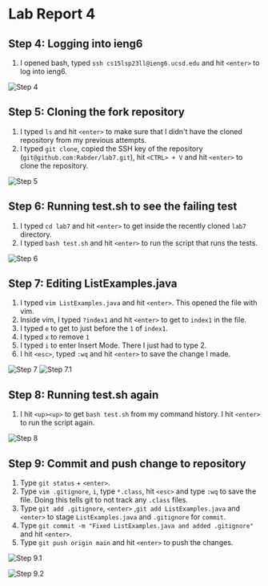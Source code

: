 # Lab Report 4

## Step  4: Logging into ieng6
1. I opened bash, typed ```ssh cs15lsp23ll@ieng6.ucsd.edu``` and hit ```<enter>``` to log into ieng6.

![Step 4](step4.png)
## Step 5: Cloning the fork repository
1. I typed ```ls``` and hit ```<enter>``` to make sure that I didn't have the cloned repository from my previous attempts. 
2. I typed ```git clone```, copied the SSH key of the repository (```git@github.com:Rabder/lab7.git```), hit ```<CTRL> + V``` and hit ```<enter>``` to clone the repository.

![Step 5](step5.png)
## Step 6: Running test.sh to see the failing test
1. I typed ```cd lab7``` and hit ```<enter>``` to get inside the recently cloned ```lab7``` directory.
2. I typed ```bash test.sh``` and hit ```<enter>``` to run the script that runs the tests.

![Step 6](step6.png)

## Step 7: Editing ListExamples.java
1. I typed ```vim ListExamples.java``` and hit ```<enter>```. This opened the file with vim. 
2. Inside vim, I typed ```?index1``` and hit ```<enter>``` to get to ```index1``` in the file.
3. I typed ```e``` to get to just before the ```1``` of ```index1```. 
4. I typed ```x``` to remove ```1```
5. I typed ```i``` to enter Insert Mode. There I just had to type 2.
6. I hit ```<esc>```, typed ```:wq``` and hit ```<enter>``` to save the change I made.

![Step 7](step7.png)
![Step 7.1](step71.png)

##  Step 8: Running test.sh again
1. I hit ```<up><up>``` to get ```bash test.sh``` from my command history. I hit ```<enter>``` to run the script again.

![Step 8](step8.png)

## Step 9: Commit and push change to repository
1. Type ```git status``` + ```<enter>```.
2. Type ```vim .gitignore```, ```i```, type ```*.class```, hit ```<esc>``` and type ```:wq``` to save the file. Doing this tells git to not track any ```.class``` files.
3. Type ```git add .gitignore```, ```<enter>``` ,```git add ListExamples.java``` and ```<enter>``` to stage ```ListExamples.java``` and ```.gitignore``` for ```commit```.
4. Type ```git commit -m "Fixed ListExamples.java and added .gitignore"``` and hit ```<enter>```.
5. Type ```git push origin main``` and hit ```<enter>``` to push the changes.

![Step 9.1](step91.png)

![Step 9.2](step92.png)


